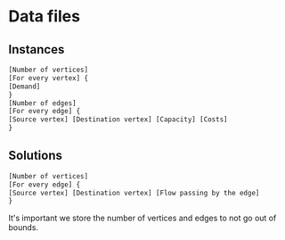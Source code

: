 # Data files

## Instances

```txt
[Number of vertices]
[For every vertex] {
[Demand]
}
[Number of edges]
[For every edge] {
[Source vertex] [Destination vertex] [Capacity] [Costs]
}
```

## Solutions

```txt
[Number of vertices]
[For every edge] {    
[Source vertex] [Destination vertex] [Flow passing by the edge]
}
```

It's important we store the number of vertices and edges to not go out of bounds.
